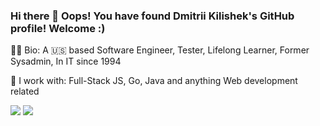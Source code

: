### Hi there 👋 Oops! You have found Dmitrii Kilishek's GitHub profile! Welcome :)

<p>👨‍🦲 Bio: A 🇺🇸 based Software Engineer, Tester, Lifelong Learner, Former Sysadmin, In IT since 1994</p>
<p>🌱 I work with: Full-Stack JS, Go, Java and anything Web development related 
<p>
  <a href="https://linkedin.com/in/dkilishek"><img src="https://img.shields.io/badge/LinkedIn-0077B5?style=for-the-badge&logo=linkedin&logoColor=white"></a>   
  <a href="https://twitter.com/DmitriiKilishek"><img src="https://img.shields.io/badge/Twitter-1DA1F2?style=for-the-badge&logo=twitter&logoColor=white"></a>
</p>
